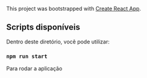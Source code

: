This project was bootstrapped with [Create React App](https://github.com/facebook/create-react-app).

## Scripts disponíveis

Dentro deste diretório, você pode utilizar:

### `npm run start`

Para rodar a aplicação